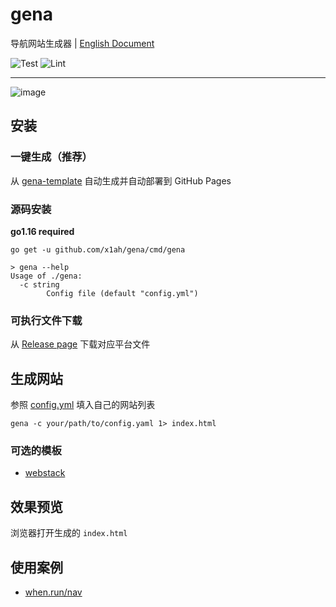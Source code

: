 # gena

导航网站生成器 | [English Document](https://github.com/x1ah/gena/blob/master/README_EN.md)


![Test](https://github.com/x1ah/gena/workflows/Test/badge.svg) ![Lint](https://github.com/x1ah/gena/workflows/Lint/badge.svg)

---

![image](https://user-images.githubusercontent.com/14919255/114878771-29fe8980-9e33-11eb-834c-515379882664.png)


## 安装

### 一键生成（**推荐**）

从 [gena-template](https://github.com/x1ah/gena-template) 自动生成并自动部署到 GitHub Pages

### 源码安装

**go1.16 required**

```asciidoc
go get -u github.com/x1ah/gena/cmd/gena
```

```asciidoc
> gena --help
Usage of ./gena:
  -c string
    	Config file (default "config.yml")
```

### 可执行文件下载

从 [Release page](https://github.com/x1ah/gena/releases) 下载对应平台文件

## 生成网站

参照 [config.yml](https://github.com/x1ah/gena/blob/master/config.yml) 填入自己的网站列表

```asciidoc
gena -c your/path/to/config.yaml 1> index.html
```

### 可选的模板

- [webstack](http://webstack.cc/)


## 效果预览

浏览器打开生成的 `index.html`

## 使用案例

- [when.run/nav](https://when.run/nav/)
